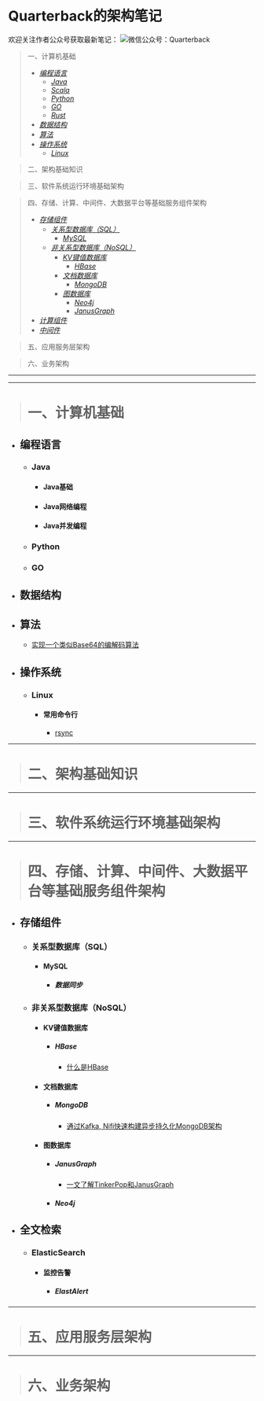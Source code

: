 # Quarterback的架构笔记
欢迎关注作者公众号获取最新笔记：
![微信公众号：Quarterback](./wechat.png)

> 一、计算机基础
>    - [*编程语言*](#编程语言)
>        - [*Java*](#Java)
>        - [*Scala*](#Scala)
>        - [*Python*](#Python)
>        - [*GO*](#GO)
>        - [*Rust*](#Rust)
>    - [*数据结构*](#数据结构)
>    - [*算法*](#算法)
>    - [*操作系统*](#操作系统)
>        - [*Linux*](#Linux)

> 二、架构基础知识

> 三、软件系统运行环境基础架构

> 四、存储、计算、中间件、大数据平台等基础服务组件架构
>    - [*存储组件*](#存储组件)
>        - [*关系型数据库（SQL）*](#关系型数据库（SQL）)
>            - [*MySQL*](#MySQL)
>        - [*非关系型数据库（NoSQL）*](#非关系型数据库（NoSQL）)
>            - [*KV键值数据库*](#KV键值数据库)
>                - [*HBase*](#HBase)
>            - [*文档数据库*](#文档数据库)
>                - [*MongoDB*](#MongoDB)
>            - [*图数据库*](#图数据库)
>                - [*Neo4j*](#Neo4j)
>                - [*JanusGraph*](#JanusGraph)
>    - [*计算组件*](#计算组件)
>    - [*中间件*](#中间件)


> 五、应用服务层架构

> 六、业务架构

---

---

> # 一、计算机基础

- ## 编程语言
    - ### Java
        - #### Java基础
        - #### Java网络编程
        - #### Java并发编程
    - ### Python
    - ### GO
- ## 数据结构
- ## 算法
    - [实现一个类似Base64的编解码算法](https://mp.weixin.qq.com/s/_075GUMgFFm-54-s3xTYsw)
- ## 操作系统
    - ### Linux
        - #### 常用命令行
            - [rsync](https://mp.weixin.qq.com/s/VEvmFRGkm2DAUwidCZneCQ)

---

> # 二、架构基础知识

---

> # 三、软件系统运行环境基础架构

---

> # 四、存储、计算、中间件、大数据平台等基础服务组件架构

- ## 存储组件
    - ### 关系型数据库（SQL）
        - #### MySQL
            - ##### 数据同步
    - ### 非关系型数据库（NoSQL）
        - #### KV键值数据库
            - ##### HBase
                - [什么是HBase](https://mp.weixin.qq.com/s/VEvmFRGkm2DAUwidCZneCQ)
        - #### 文档数据库
            - ##### MongoDB
                - [通过Kafka, Nifi快速构建异步持久化MongoDB架构](https://mp.weixin.qq.com/s/aft88Q__GaPYzEVZeC7umQ)
        - #### 图数据库
            - ##### JanusGraph
                - [一文了解TinkerPop和JanusGraph](https://mp.weixin.qq.com/s/sgdL41WabTD9tFDlCbVxmw)
            - ##### Neo4j
- ## 全文检索
    - ### ElasticSearch
        - #### 监控告警
            - ##### ElastAlert

---

> # 五、应用服务层架构

---

> # 六、业务架构